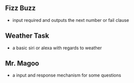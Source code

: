 ## Fizz Buzz
- input required and outputs the next number or fail clause
## Weather Task
- a basic siri or alexa with regards to weather
## Mr. Magoo
- a input and response mechanism for some questions